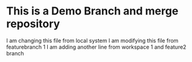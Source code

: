 # This is a Demo Branch and merge repository
I am changing this file from local system
I am modifying this file from featurebranch 1
I am adding another line from workspace 1 and feature2 branch

